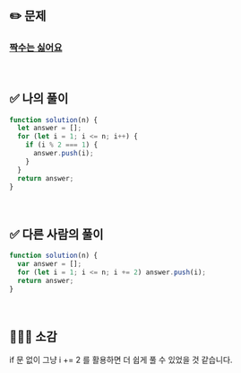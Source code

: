 ## ✏️ 문제

### [짝수는 싫어요](https://school.programmers.co.kr/learn/courses/30/lessons/120813)

<br>

## ✅ 나의 풀이

```javascript
function solution(n) {
  let answer = [];
  for (let i = 1; i <= n; i++) {
    if (i % 2 === 1) {
      answer.push(i);
    }
  }
  return answer;
}
```

<br>

## ✅ 다른 사람의 풀이

```javascript
function solution(n) {
  var answer = [];
  for (let i = 1; i <= n; i += 2) answer.push(i);
  return answer;
}
```

<br>

## 💁🏻‍♀️ 소감

if 문 없이 그냥 i += 2 를 활용하면 더 쉽게 풀 수 있었을 것 같습니다.
